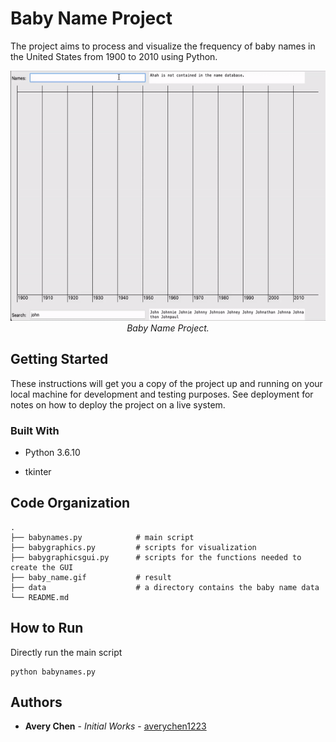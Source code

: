 # Baby Name Project

The project aims to process and visualize the frequency of baby names in the United States from 1900 to 2010 using Python.

<p align="center">
  <img width="600" height="400" src="https://github.com/averychen1223/baby-name/blob/main/baby_name.gif"/><br/>
  <em>Baby Name Project.</em>
</p>

## Getting Started

These instructions will get you a copy of the project up and running on your local machine for development and testing purposes. See deployment for notes on how to deploy the project on a live system.

### Built With

* Python 3.6.10

* tkinter

## Code Organization

```
.
├── babynames.py            # main script
├── babygraphics.py         # scripts for visualization
├── babygraphicsgui.py      # scripts for the functions needed to create the GUI
├── baby_name.gif           # result
├── data                    # a directory contains the baby name data
└── README.md
```

## How to Run

Directly run the main script

```
python babynames.py
```

## Authors

* **Avery Chen** - <i>Initial Works</i> - [averychen1223](https://github.com/averychen1223)
